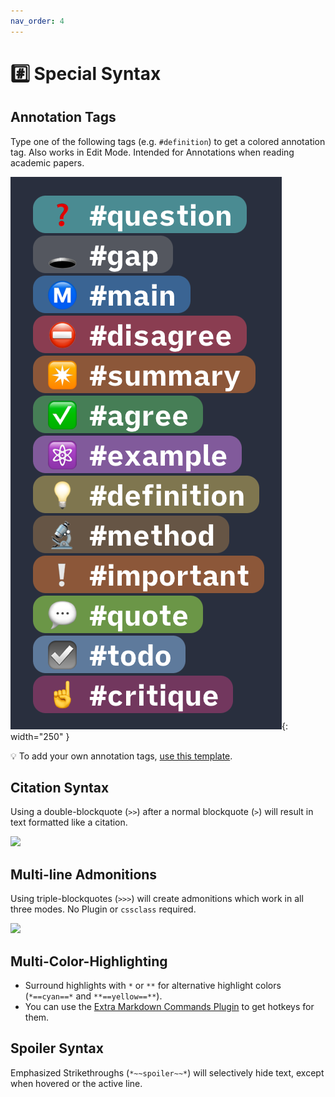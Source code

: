 ```yaml
---
nav_order: 4
---
```


# #️⃣ Special Syntax

## Annotation Tags
Type one of the following tags (e.g. `#definition`) to get a colored annotation tag. Also works in Edit Mode. Intended for Annotations when reading academic papers.

![list-of-all-annotation-tags](images/all-annotation-tags.png){: width="250" }

💡 To add your own annotation tags, [use this template](https://github.com/chrisgrieser/shimmering-focus/blob/main/CSS%20Snippets/annotation-tag-template.css).

## Citation Syntax
Using a double-blockquote (`>>`) after a normal blockquote (`>`) will result in text formatted like a citation.

![](https://user-images.githubusercontent.com/73286100/148688725-f0c3e0a6-0712-4ead-b787-cf56dafc8e40.gif)

## Multi-line Admonitions
Using triple-blockquotes (`>>>`) will create admonitions which work in all three modes. No Plugin or `cssclass` required.

![](https://user-images.githubusercontent.com/73286100/148685705-2575e205-4554-4474-96e2-50d65d486e64.gif)

## Multi-Color-Highlighting
- Surround highlights with `*` or `**` for alternative highlight colors (`*==cyan==*` and `**==yellow==**`).
- You can use the [Extra Markdown Commands Plugin](https://github.com/chrisgrieser/obsidian-extra-md-commands) to get hotkeys for them.

## Spoiler Syntax
Emphasized Strikethroughs (`*~~spoiler~~*`) will selectively hide text, except when hovered or the active line.

